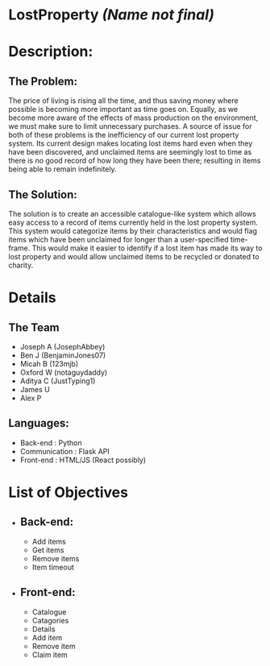 # LostProperty *(Name not final)*

# Description:

## The Problem:
The price of living is rising all the time, and thus saving money where possible is becoming more important as time goes on. Equally, as we become more aware of the effects of mass production on the environment, we must make sure to limit unnecessary purchases. A source of issue for both of these problems is the inefficiency of our current lost property system. Its current design makes locating lost items hard even when they have been discovered, and unclaimed items are seemingly lost to time as there is no good record of how long they have been there; resulting in items being able to remain indefinitely.

## The Solution:
The solution is to create an accessible catalogue-like system which allows easy access to a record of items currently held in the lost property system. This system would categorize items by their characteristics and would flag items which have been unclaimed for longer than a user-specified time-frame. This would make it easier to identify if a lost item has made its way to lost property and would allow unclaimed items to be recycled or donated to charity.

# Details

## The Team

- Joseph A (JosephAbbey)
- Ben J (BenjaminJones07)
- Micah B (123mjb)
- Oxford W (notaguydaddy)
- Aditya C (JustTyping1)
- James U
- Alex P

## Languages:
- Back-end : Python
- Communication : Flask API
- Front-end : HTML/JS (React possibly)

# List of Objectives

- ## Back-end:
    - Add items
    - Get items
    - Remove items
    - Item timeout

- ## Front-end:
    - Catalogue
    - Catagories
    - Details
    - Add item
    - Remove item
    - Claim item
